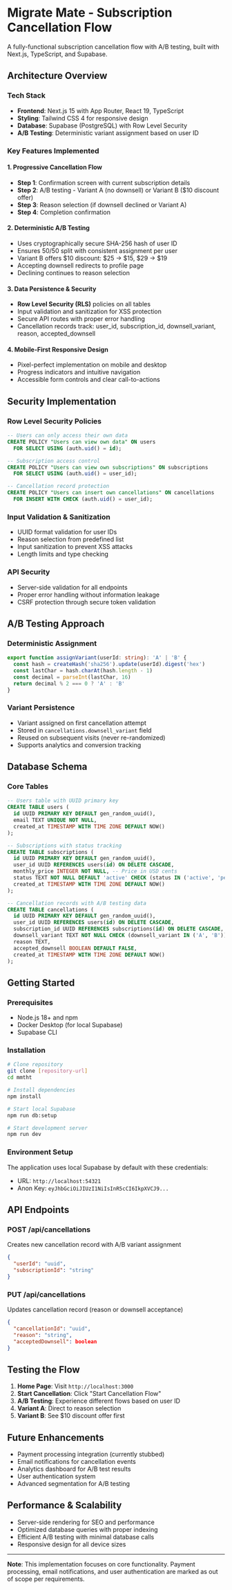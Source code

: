 # Migrate Mate - Subscription Cancellation Flow

A fully-functional subscription cancellation flow with A/B testing, built with Next.js, TypeScript, and Supabase.

## Architecture Overview

### Tech Stack
- **Frontend**: Next.js 15 with App Router, React 19, TypeScript
- **Styling**: Tailwind CSS 4 for responsive design
- **Database**: Supabase (PostgreSQL) with Row Level Security
- **A/B Testing**: Deterministic variant assignment based on user ID

### Key Features Implemented

#### 1. Progressive Cancellation Flow
- **Step 1**: Confirmation screen with current subscription details
- **Step 2**: A/B testing - Variant A (no downsell) or Variant B ($10 discount offer)
- **Step 3**: Reason selection (if downsell declined or Variant A)
- **Step 4**: Completion confirmation

#### 2. Deterministic A/B Testing
- Uses cryptographically secure SHA-256 hash of user ID
- Ensures 50/50 split with consistent assignment per user
- Variant B offers $10 discount: $25 → $15, $29 → $19
- Accepting downsell redirects to profile page
- Declining continues to reason selection

#### 3. Data Persistence & Security
- **Row Level Security (RLS)** policies on all tables
- Input validation and sanitization for XSS protection
- Secure API routes with proper error handling
- Cancellation records track: user_id, subscription_id, downsell_variant, reason, accepted_downsell

#### 4. Mobile-First Responsive Design
- Pixel-perfect implementation on mobile and desktop
- Progress indicators and intuitive navigation
- Accessible form controls and clear call-to-actions

## Security Implementation

### Row Level Security Policies
```sql
-- Users can only access their own data
CREATE POLICY "Users can view own data" ON users
  FOR SELECT USING (auth.uid() = id);

-- Subscription access control
CREATE POLICY "Users can view own subscriptions" ON subscriptions
  FOR SELECT USING (auth.uid() = user_id);

-- Cancellation record protection
CREATE POLICY "Users can insert own cancellations" ON cancellations
  FOR INSERT WITH CHECK (auth.uid() = user_id);
```

### Input Validation & Sanitization
- UUID format validation for user IDs
- Reason selection from predefined list
- Input sanitization to prevent XSS attacks
- Length limits and type checking

### API Security
- Server-side validation for all endpoints
- Proper error handling without information leakage
- CSRF protection through secure token validation

## A/B Testing Approach

### Deterministic Assignment
```typescript
export function assignVariant(userId: string): 'A' | 'B' {
  const hash = createHash('sha256').update(userId).digest('hex')
  const lastChar = hash.charAt(hash.length - 1)
  const decimal = parseInt(lastChar, 16)
  return decimal % 2 === 0 ? 'A' : 'B'
}
```

### Variant Persistence
- Variant assigned on first cancellation attempt
- Stored in `cancellations.downsell_variant` field
- Reused on subsequent visits (never re-randomized)
- Supports analytics and conversion tracking

## Database Schema

### Core Tables
```sql
-- Users table with UUID primary key
CREATE TABLE users (
  id UUID PRIMARY KEY DEFAULT gen_random_uuid(),
  email TEXT UNIQUE NOT NULL,
  created_at TIMESTAMP WITH TIME ZONE DEFAULT NOW()
);

-- Subscriptions with status tracking
CREATE TABLE subscriptions (
  id UUID PRIMARY KEY DEFAULT gen_random_uuid(),
  user_id UUID REFERENCES users(id) ON DELETE CASCADE,
  monthly_price INTEGER NOT NULL, -- Price in USD cents
  status TEXT NOT NULL DEFAULT 'active' CHECK (status IN ('active', 'pending_cancellation', 'cancelled')),
  created_at TIMESTAMP WITH TIME ZONE DEFAULT NOW()
);

-- Cancellation records with A/B testing data
CREATE TABLE cancellations (
  id UUID PRIMARY KEY DEFAULT gen_random_uuid(),
  user_id UUID REFERENCES users(id) ON DELETE CASCADE,
  subscription_id UUID REFERENCES subscriptions(id) ON DELETE CASCADE,
  downsell_variant TEXT NOT NULL CHECK (downsell_variant IN ('A', 'B')),
  reason TEXT,
  accepted_downsell BOOLEAN DEFAULT FALSE,
  created_at TIMESTAMP WITH TIME ZONE DEFAULT NOW()
);
```

## Getting Started

### Prerequisites
- Node.js 18+ and npm
- Docker Desktop (for local Supabase)
- Supabase CLI

### Installation
```bash
# Clone repository
git clone [repository-url]
cd mmtht

# Install dependencies
npm install

# Start local Supabase
npm run db:setup

# Start development server
npm run dev
```

### Environment Setup
The application uses local Supabase by default with these credentials:
- URL: `http://localhost:54321`
- Anon Key: `eyJhbGciOiJIUzI1NiIsInR5cCI6IkpXVCJ9...`

## API Endpoints

### POST /api/cancellations
Creates new cancellation record with A/B variant assignment
```json
{
  "userId": "uuid",
  "subscriptionId": "string"
}
```

### PUT /api/cancellations
Updates cancellation record (reason or downsell acceptance)
```json
{
  "cancellationId": "uuid",
  "reason": "string",
  "acceptedDownsell": boolean
}
```

## Testing the Flow

1. **Home Page**: Visit `http://localhost:3000`
2. **Start Cancellation**: Click "Start Cancellation Flow"
3. **A/B Testing**: Experience different flows based on user ID
4. **Variant A**: Direct to reason selection
5. **Variant B**: See $10 discount offer first

## Future Enhancements

- Payment processing integration (currently stubbed)
- Email notifications for cancellation events
- Analytics dashboard for A/B test results
- User authentication system
- Advanced segmentation for A/B testing

## Performance & Scalability

- Server-side rendering for SEO and performance
- Optimized database queries with proper indexing
- Efficient A/B testing with minimal database calls
- Responsive design for all device sizes

---

**Note**: This implementation focuses on core functionality. Payment processing, email notifications, and user authentication are marked as out of scope per requirements.
